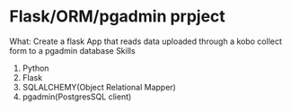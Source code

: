 # Flask/ORM/pgadmin prpject
What:
Create a flask App that reads data uploaded through a kobo collect form to a pgadmin database
Skills
1. Python
2. Flask
3. SQLALCHEMY(Object Relational Mapper)
4. pgadmin(PostgresSQL client)
